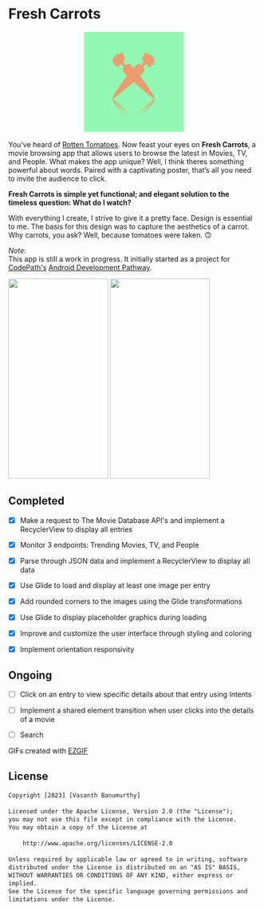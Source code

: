 # Fresh Carrots

<p align="center">
  <img src="./extras/logo.png" width="200" height="200"/>
</p>


You've heard of [Rotten Tomatoes](https://www.rottentomatoes.com/). Now feast your eyes on **Fresh Carrots**, a movie browsing app that allows users to browse the latest in Movies, TV, and People. What makes the app unique? Well, I think theres something powerful about words. Paired with a captivating poster, that’s all you need to invite the audience to click.  

**Fresh Carrots is simple yet functional; and elegant solution to the timeless question: What do I watch?**

With everything I create, I strive to give it a pretty face. Design is essential to me. The basis for this design was to capture the aesthetics of a carrot. Why carrots, you ask? Well, because tomatoes were taken. 🙃

*Note*:  
This app is still a work in progress. It initially started as a project for [CodePath's](https://www.codepath.org/) [Android Development Pathway](https://www.codepath.org/courses/android-development).

<img src="./extras/launch.gif" width="200" height="400"/>


<img src="./extras/four.gif" width="200" height="400"/>

## Completed

- [X] Make a request to The Movie Database API's and implement a RecyclerView to display all entries
- [X] Monitor 3 endpoints: Trending Movies, TV, and People
- [X] Parse through JSON data and implement a RecyclerView to display all data
- [X] Use Glide to load and display at least one image per entry
- [X] Add rounded corners to the images using the Glide transformations
- [X] Use Glide to display placeholder graphics during loading
- [X] Improve and customize the user interface through styling and coloring
- [X] Implement orientation responsivity



## Ongoing
- [ ] Click on an entry to view specific details about that entry using Intents
- [ ] Implement a shared element transition when user clicks into the details of a movie
- [ ] Search
  


<!-- Replace this with whatever GIF tool you used! -->
GIFs created with [EZGIF ](https://ezgif.com/)
<!-- Recommended tools:
[Kap](https://getkap.co/) for macOS
[ScreenToGif](https://www.screentogif.com/) for Windows
[peek](https://github.com/phw/peek) for Linux. -->


## License

    Copyright [2023] [Vasanth Banumurthy]

    Licensed under the Apache License, Version 2.0 (the "License");
    you may not use this file except in compliance with the License.
    You may obtain a copy of the License at

        http://www.apache.org/licenses/LICENSE-2.0

    Unless required by applicable law or agreed to in writing, software
    distributed under the License is distributed on an "AS IS" BASIS,
    WITHOUT WARRANTIES OR CONDITIONS OF ANY KIND, either express or implied.
    See the License for the specific language governing permissions and
    limitations under the License.
